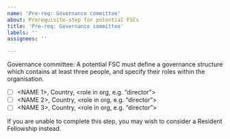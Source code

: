 ```yaml
---
name: 'Pre-req: Governance committee'
about: Prerequisite-step for potential FSCs
title: 'Pre-req: Governance committee'
labels: ''
assignees: ''

---
```


Governance committee: A potential FSC must define a governance structure which contains at least  three people, and specify their roles within the organisation. 
- [ ] <NAME 1>, Country, <role in org, e.g. “director”>
- [ ] <NAME 2>, Country, <role in org, e.g. “director”>
- [ ] <NAME 3>, Country, <role in org, e.g. “director”>

If you are unable to complete this step, you may wish to consider a Resident Fellowship instead.
